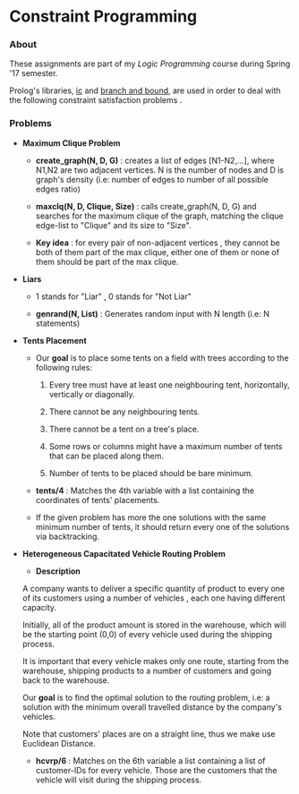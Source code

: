 # Constraint Programming

### About

These assignments are part of my *Logic Programming* course during Spring '17 semester.

Prolog's libraries, [ic](http://eclipseclp.org/doc/bips/lib/ic/index.html) and [branch and bound](http://eclipseclp.org/doc/bips/lib/branch_and_bound/index.html), are used in order to deal with the following constraint satisfaction problems .

### Problems

  * **Maximum Clique Problem**

    * **create_graph(N, D, G)** : creates a list of edges \[N1-N2,...\], where N1,N2 are two adjacent vertices. 
    N is the number of nodes and D is graph's density \(i.e: number of edges to number of all possible edges ratio\)

    * **maxclq(N, D, Clique, Size)** : calls create_graph(N, D, G) and searches for the maximum clique of the graph, matching the clique edge-list to "Clique" and its size to "Size".

    * **Key idea** : for every pair of non-adjacent vertices , they cannot be both of them part of the max clique, either one of them or none of them should be part of the max clique.



  * **Liars**

    * 1 stands for "Liar" , 0 stands for "Not Liar"
    
    * **genrand(N, List)** : Generates random input with N length \(i.e: N statements\)


  * **Tents Placement**

    * Our **goal** is to place some tents on a field with trees according to the following rules:

        1. Every tree must have at least one neighbouring tent, horizontally, vertically or diagonally.

    	2. There cannot be any neighbouring tents.

    	3. There cannot be a tent on a tree's place.

    	4. Some rows or columns might have a maximum number of tents that can be placed along them.

    	5. Number of tents to be placed should be bare minimum.

    * **tents/4** : Matches the 4th variable with a list containing the coordinates of tents' placements. 

    * If the given problem has more the one solutions with the same minimum number of tents, it should return every one of the solutions via backtracking.

  * **Heterogeneous Capacitated Vehicle Routing Problem**

    * **Description**  

    A company wants to deliver a specific quantity of product to every one of its customers using a number of vehicles , each one having different capacity.  

    Initially, all of the product amount is stored in the warehouse, which will be the starting point \(0,0\) of every vehicle used during the shipping process.

    It is important that every vehicle makes only one route, starting from the warehouse, shipping products to a number of customers and going back to the warehouse.

    Our **goal** is to find the optimal solution to the routing problem, i.e: a solution with the minimum overall travelled distance by the company's vehicles. 

    Note that customers' places are on a straight line, thus we make use Euclidean Distance. 

    * **hcvrp/6** : Matches on the 6th variable a list containing a list of customer-IDs for every vehicle. Those are the customers that the vehicle will visit during the shipping process.




